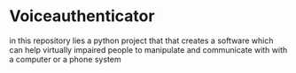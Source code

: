 # Voiceauthenticator
 in this repository lies a python project that that creates a software which can help virtually impaired people to manipulate and communicate with with a computer or a phone system
